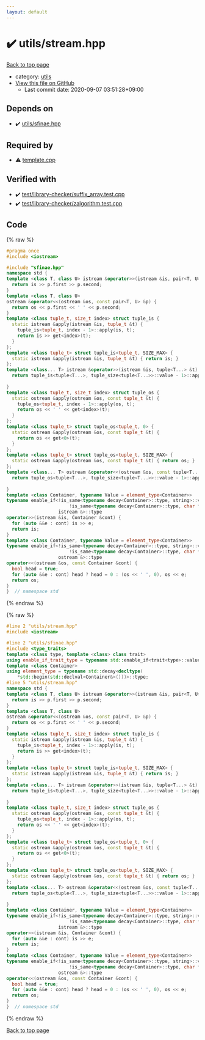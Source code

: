 ```yaml
---
layout: default
---
```


<!-- mathjax config similar to math.stackexchange -->
<script type="text/javascript" async
  src="https://cdnjs.cloudflare.com/ajax/libs/mathjax/2.7.5/MathJax.js?config=TeX-MML-AM_CHTML">
</script>
<script type="text/x-mathjax-config">
  MathJax.Hub.Config({
    TeX: { equationNumbers: { autoNumber: "AMS" }},
    tex2jax: {
      inlineMath: [ ['$','$'] ],
      processEscapes: true
    },
    "HTML-CSS": { matchFontHeight: false },
    displayAlign: "left",
    displayIndent: "2em"
  });
</script>

<script type="text/javascript" src="https://cdnjs.cloudflare.com/ajax/libs/jquery/3.4.1/jquery.min.js"></script>
<script src="https://cdn.jsdelivr.net/npm/jquery-balloon-js@1.1.2/jquery.balloon.min.js" integrity="sha256-ZEYs9VrgAeNuPvs15E39OsyOJaIkXEEt10fzxJ20+2I=" crossorigin="anonymous"></script>
<script type="text/javascript" src="../../assets/js/copy-button.js"></script>
<link rel="stylesheet" href="../../assets/css/copy-button.css" />


# :heavy_check_mark: utils/stream.hpp

<a href="../../index.html">Back to top page</a>

* category: <a href="../../index.html#2b3583e6e17721c54496bd04e57a0c15">utils</a>
* <a href="{{ site.github.repository_url }}/blob/master/utils/stream.hpp">View this file on GitHub</a>
    - Last commit date: 2020-09-07 03:51:28+09:00




## Depends on

* :heavy_check_mark: <a href="sfinae.hpp.html">utils/sfinae.hpp</a>


## Required by

* :warning: <a href="../template.cpp.html">template.cpp</a>


## Verified with

* :heavy_check_mark: <a href="../../verify/test/library-checker/suffix_array.test.cpp.html">test/library-checker/suffix_array.test.cpp</a>
* :heavy_check_mark: <a href="../../verify/test/library-checker/zalgorithm.test.cpp.html">test/library-checker/zalgorithm.test.cpp</a>


## Code

<a id="unbundled"></a>
{% raw %}
```cpp
#pragma once
#include <iostream>

#include "sfinae.hpp"
namespace std {
template <class T, class U> istream &operator>>(istream &is, pair<T, U> &p) {
  return is >> p.first >> p.second;
}
template <class T, class U>
ostream &operator<<(ostream &os, const pair<T, U> &p) {
  return os << p.first << ' ' << p.second;
}
template <class tuple_t, size_t index> struct tuple_is {
  static istream &apply(istream &is, tuple_t &t) {
    tuple_is<tuple_t, index - 1>::apply(is, t);
    return is >> get<index>(t);
  }
};
template <class tuple_t> struct tuple_is<tuple_t, SIZE_MAX> {
  static istream &apply(istream &is, tuple_t &t) { return is; }
};
template <class... T> istream &operator>>(istream &is, tuple<T...> &t) {
  return tuple_is<tuple<T...>, tuple_size<tuple<T...>>::value - 1>::apply(is,
                                                                          t);
}
template <class tuple_t, size_t index> struct tuple_os {
  static ostream &apply(ostream &os, const tuple_t &t) {
    tuple_os<tuple_t, index - 1>::apply(os, t);
    return os << ' ' << get<index>(t);
  }
};
template <class tuple_t> struct tuple_os<tuple_t, 0> {
  static ostream &apply(ostream &os, const tuple_t &t) {
    return os << get<0>(t);
  }
};
template <class tuple_t> struct tuple_os<tuple_t, SIZE_MAX> {
  static ostream &apply(ostream &os, const tuple_t &t) { return os; }
};
template <class... T> ostream &operator<<(ostream &os, const tuple<T...> &t) {
  return tuple_os<tuple<T...>, tuple_size<tuple<T...>>::value - 1>::apply(os,
                                                                          t);
}
template <class Container, typename Value = element_type<Container>>
typename enable_if<!is_same<typename decay<Container>::type, string>::value &&
                       !is_same<typename decay<Container>::type, char *>::value,
                   istream &>::type
operator>>(istream &is, Container &cont) {
  for (auto &&e : cont) is >> e;
  return is;
}
template <class Container, typename Value = element_type<Container>>
typename enable_if<!is_same<typename decay<Container>::type, string>::value &&
                       !is_same<typename decay<Container>::type, char *>::value,
                   ostream &>::type
operator<<(ostream &os, const Container &cont) {
  bool head = true;
  for (auto &&e : cont) head ? head = 0 : (os << ' ', 0), os << e;
  return os;
}
}  // namespace std

```
{% endraw %}

<a id="bundled"></a>
{% raw %}
```cpp
#line 2 "utils/stream.hpp"
#include <iostream>

#line 2 "utils/sfinae.hpp"
#include <type_traits>
template <class type, template <class> class trait>
using enable_if_trait_type = typename std::enable_if<trait<type>::value>::type;
template <class Container>
using element_type = typename std::decay<decltype(
    *std::begin(std::declval<Container&>()))>::type;
#line 5 "utils/stream.hpp"
namespace std {
template <class T, class U> istream &operator>>(istream &is, pair<T, U> &p) {
  return is >> p.first >> p.second;
}
template <class T, class U>
ostream &operator<<(ostream &os, const pair<T, U> &p) {
  return os << p.first << ' ' << p.second;
}
template <class tuple_t, size_t index> struct tuple_is {
  static istream &apply(istream &is, tuple_t &t) {
    tuple_is<tuple_t, index - 1>::apply(is, t);
    return is >> get<index>(t);
  }
};
template <class tuple_t> struct tuple_is<tuple_t, SIZE_MAX> {
  static istream &apply(istream &is, tuple_t &t) { return is; }
};
template <class... T> istream &operator>>(istream &is, tuple<T...> &t) {
  return tuple_is<tuple<T...>, tuple_size<tuple<T...>>::value - 1>::apply(is,
                                                                          t);
}
template <class tuple_t, size_t index> struct tuple_os {
  static ostream &apply(ostream &os, const tuple_t &t) {
    tuple_os<tuple_t, index - 1>::apply(os, t);
    return os << ' ' << get<index>(t);
  }
};
template <class tuple_t> struct tuple_os<tuple_t, 0> {
  static ostream &apply(ostream &os, const tuple_t &t) {
    return os << get<0>(t);
  }
};
template <class tuple_t> struct tuple_os<tuple_t, SIZE_MAX> {
  static ostream &apply(ostream &os, const tuple_t &t) { return os; }
};
template <class... T> ostream &operator<<(ostream &os, const tuple<T...> &t) {
  return tuple_os<tuple<T...>, tuple_size<tuple<T...>>::value - 1>::apply(os,
                                                                          t);
}
template <class Container, typename Value = element_type<Container>>
typename enable_if<!is_same<typename decay<Container>::type, string>::value &&
                       !is_same<typename decay<Container>::type, char *>::value,
                   istream &>::type
operator>>(istream &is, Container &cont) {
  for (auto &&e : cont) is >> e;
  return is;
}
template <class Container, typename Value = element_type<Container>>
typename enable_if<!is_same<typename decay<Container>::type, string>::value &&
                       !is_same<typename decay<Container>::type, char *>::value,
                   ostream &>::type
operator<<(ostream &os, const Container &cont) {
  bool head = true;
  for (auto &&e : cont) head ? head = 0 : (os << ' ', 0), os << e;
  return os;
}
}  // namespace std

```
{% endraw %}

<a href="../../index.html">Back to top page</a>

